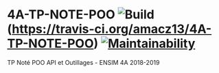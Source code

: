 # 4A-TP-NOTE-POO ![Build](https://travis-ci.org/amacz13/4A-TP-NOTE-POO.svg?branch=master)(https://travis-ci.org/amacz13/4A-TP-NOTE-POO) [![Maintainability](https://api.codeclimate.com/v1/badges/a5904e614bf51341a918/maintainability)](https://codeclimate.com/github/amacz13/4A-TP-NOTE-POO/maintainability)


TP Noté POO API et Outillages - ENSIM 4A 2018-2019
